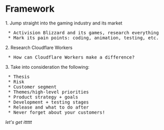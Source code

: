 <h1><b> Framework </b> </h1>
1. Jump straight into the gaming industry and its market
 <pre>
 * Activision Blizzard and its games, research everything
 * Mark its pain points: coding, animation, testing, etc. </pre>
2. Research Cloudflare Workers
 <pre>
 * How can Cloudflare Workers make a difference?</pre>
3. Take into consideration the following:
 <pre>
 * Thesis 
 * Risk
 * Customer segment
 * Themes/high-level priorities
 * Product strategy + goals
 * Development + testing stages
 * Release and what to do after
 * Never forget about your customers! </pre>
<i>let's get ittttt </i>
